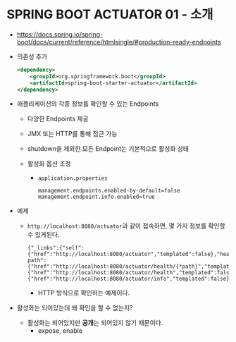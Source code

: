 # SPRING BOOT ACTUATOR 01 - 소개

* <https://docs.spring.io/spring-boot/docs/current/reference/htmlsingle/#production-ready-endpoints>

* 의존성 추가

  ```xml
  <dependency>
      <groupId>org.springframework.boot</groupId>
      <artifactId>spring-boot-starter-actuator</artifactId>
  </dependency>
  ```

* 애플리케이션의 각종 정보를 확인할 수 있는 Endpoints

  * 다양한 Endpoints 제공

  * JMX 또는 HTTP를 통해 접근 가능

  * shutdown을 제외한 모든 Endpoint는 기본적으로 활성화 상태

  * 활성화 옵션 조정

    * `application.properties`

      ```properties
      management.endpoints.enabled-by-default=false
      management.endpoint.info.enabled=true
      ```

* 예제

  * `http://localhost:8080/actuator`과 같이 접속하면, 몇 가지 정보를 확인할 수 있게된다.

    ```
    {"_links":{"self":{"href":"http://localhost:8080/actuator","templated":false},"health-path":{"href":"http://localhost:8080/actuator/health/{*path}","templated":true},"health":{"href":"http://localhost:8080/actuator/health","templated":false},"info":{"href":"http://localhost:8080/actuator/info","templated":false}}}
    ```

    * HTTP 방식으로 확인하는 예제이다.

* 활성화는 되어있는데 왜 확인을 할 수 없는지?

  * 활성화는 되어있지만 **공개**는 되어있지 않기 때문이다.
    * expose, enable